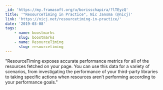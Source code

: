 ```yaml
---
_id: 'https://my.framasoft.org/u/borisschapira/?lTEyzQ'
title: '"ResourceTiming in Practice", Nic Jansma (@nicj)'
link: 'https://nicj.net/resourcetiming-in-practice/'
date: '2019-03-08'
tags:
    - name: boostmarks
      slug: boostmarks
    - name: ResourceTiming
      slug: resourcetiming
---
```


<div class="markdown"><p>&quot;ResourceTiming exposes accurate performance metrics for all of the resources fetched on your page. You can use this data for a variety of scenarios, from investigating the performance of your third-party libraries to taking specific actions when resources aren’t performing according to your performance goals.&quot;
</p></div>
